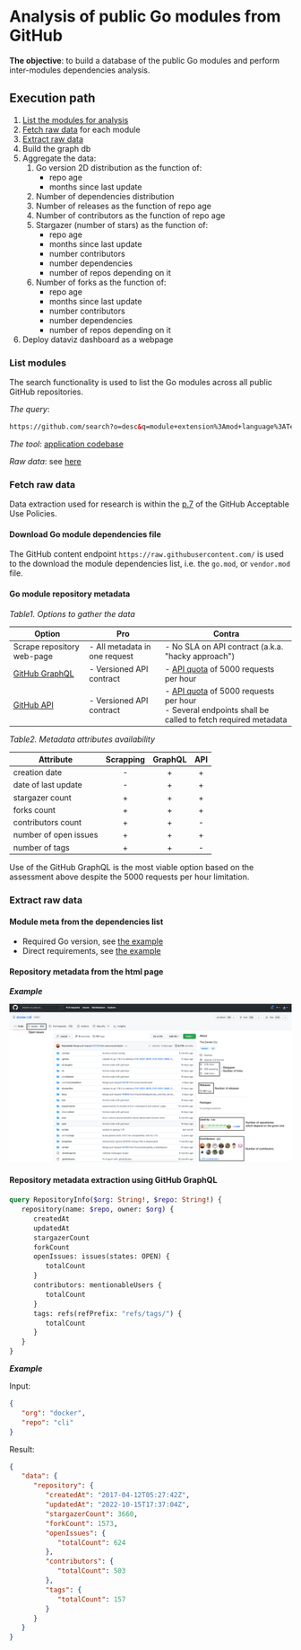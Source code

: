 # Analysis of public Go modules from GitHub

**The objective**: to build a database of the public Go modules and perform inter-modules dependencies analysis.

## Execution path

1. [List the modules for analysis](#list-modules)
2. [Fetch raw data](#fetch-raw-data) for each module 
3. [Extract raw data](#extract-raw-data)
4. Build the graph db
5. Aggregate the data: 
   1. Go version 2D distribution as the function of:
      - repo age 
      - months since last update 
   2. Number of dependencies distribution
   3. Number of releases as the function of repo age
   4. Number of contributors as the function of repo age
   5. Stargazer (number of stars) as the function of:
      - repo age
      - months since last update
      - number contributors
      - number dependencies
      - number of repos depending on it
   6. Number of forks as the function of:
      - repo age
      - months since last update
      - number contributors
      - number dependencies
      - number of repos depending on it
6. Deploy dataviz dashboard as a webpage

### List modules

The search functionality is used to list the Go modules across all public GitHub repositories.

_The query_:
```html
https://github.com/search?o=desc&q=module+extension%3Amod+language%3AText&s=indexed&type=Code
```

_The tool_: [application codebase](./app/cmd/listmodules)

_Raw data_: see [here](./data/list/2022/10/16/html/)

### Fetch raw data

Data extraction used for research is within the [p.7](https://docs.github.com/en/site-policy/acceptable-use-policies/github-acceptable-use-policies#7-information-usage-restrictions) of the GitHub Acceptable Use Policies.

#### Download Go module dependencies file 

The GitHub content endpoint `https://raw.githubusercontent.com/` is used to the download the module dependencies list, i.e. the `go.mod`, or `vendor.mod` file.

#### Go module repository metadata

_Table1. Options to gather the data_

| Option                                               | Pro                           | Contra                                                                                                                                                 |
|------------------------------------------------------|-------------------------------|--------------------------------------------------------------------------------------------------------------------------------------------------------|
| Scrape repository web-page                           | - All metadata in one request | - No SLA on API contract (a.k.a. "hacky approach")                                                                                                     |
| [GitHub GraphQL](https://docs.github.com/en/graphql) | - Versioned API contract      | - [API quota](https://docs.github.com/en/rest/rate-limit) of 5000 requests per hour                                                                    |
| [GitHub API](https://docs.github.com/en/rest)        | - Versioned API contract      | - [API quota](https://docs.github.com/en/rest/rate-limit) of 5000 requests per hour<br/>- Several endpoints shall be called to fetch required metadata |

_Table2. Metadata attributes availability_

| Attribute                                            |  Scrapping  | GraphQL | API |
|------------------------------------------------------|:-----------:|:-------:|:---:|
| creation date                                        |      -      |    +    |  +  |
| date of last update                                  |      -      |    +    |  +  |
| stargazer count                                      |      +      |    +    |  +  |
| forks count                                          |      +      |    +    |  +  |
| contributors count                                   |      +      |    +    |  -  |
| number of open issues                                |      +      |    +    |  +  |
| number of tags                                       |      +      |    +    |  -  |

Use of the GitHub GraphQL is the most viable option based on the assessment above despite the 5000 requests per hour limitation. 

### Extract raw data

#### Module meta from the dependencies list

- Required Go version, see [the example](https://github.com/docker/cli/blob/1d6c6e2367e292950e483e3c8ace142792bca718/vendor.mod#L7)
- Direct requirements, see [the example](https://github.com/docker/cli/blob/1d6c6e2367e292950e483e3c8ace142792bca718/vendor.mod#L9-L44)

#### Repository metadata from the html page

**_Example_**

![github_repository_webpage](fig/github_repository_webpage.png)

#### Repository metadata extraction using GitHub GraphQL

```graphql
query RepositoryInfo($org: String!, $repo: String!) {
   repository(name: $repo, owner: $org) {
      createdAt
      updatedAt
      stargazerCount
      forkCount
      openIssues: issues(states: OPEN) {
         totalCount
      }
      contributors: mentionableUsers {
         totalCount
      }
      tags: refs(refPrefix: "refs/tags/") {
         totalCount
      }
   }
}
```

**_Example_**

Input:
```json
{
   "org": "docker", 
   "repo": "cli"
}
```

Result:
```json
{
   "data": {
      "repository": {
         "createdAt": "2017-04-12T05:27:42Z",
         "updatedAt": "2022-10-15T17:37:04Z",
         "stargazerCount": 3660,
         "forkCount": 1573,
         "openIssues": {
            "totalCount": 624
         },
         "contributors": {
            "totalCount": 503
         },
         "tags": {
            "totalCount": 157
         }
      }
   }
}
```
